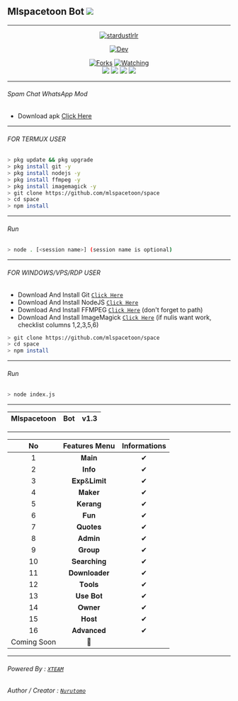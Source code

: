 ## Mlspacetoon Bot ![](https://visitor-badge.glitch.me/badge?page_id=mlspacetoon)
---
<p align="center">
<a href="#"><img title="stardustlrlr" src="https://img.shields.io/badge/Bot WhatsApp-green?colorA=%23ff0000&colorB=%23017e40&style=for-the-badge"></a>
</p>
<p align="center">
<a href="https://github.com/mlspacetoon"><img title="Dev" src="https://img.shields.io/badge/Dev-stardustlrlr-black?style=for-the-badge&logo=github"></a>
</p>


<p align="center">
  <a href="https://github.com/mlspacetoon/space><img title="Stars" src="https://img.shields.io/github/stars/mlspacetoon/space?color=green&style=flat-square" /></a>
  <a href="https://github.com/mlspacetoon/space/network/members"><img title="Forks" src="https://img.shields.io/github/forks/mlspacetoon/space?color=red&style=flat-square" /></a>
  <a href="https://github.com/mlspacetoon/space/watchers"><img title="Watching" src="https://img.shields.io/github/watchers/mlspacetoon/space?label=watchers&color=blue&style=flat-square" /></a> <br>
  <a href="https://www.npmjs.com/package/@open-wa/wa-automate"><img src="https://img.shields.io/npm/v/@open-wa/wa-automate.svg?color=green" /></a>
  <img src="https://img.shields.io/node/v/@open-wa/wa-automate" />
  <img src="https://img.shields.io/badge/maintained%3F-yes-green.svg?style=flat" />
  <img src="https://img.shields.io/github/repo-size/mlspacetoon/space" /> <br>
</p>

---

###### Spam Chat WhatsApp Mod

- Download apk [Click Here](https://www.mediafire.com/file/pbbglth7ar0y9t7/Lalabi+For+WhatsApp+Mod+By+@itspapoy-3.0.apk/file)

---
###### FOR TERMUX USER
```bash
> pkg update && pkg upgrade
> pkg install git -y
> pkg install nodejs -y
> pkg install ffmpeg -y
> pkg install imagemagick -y
> git clone https://github.com/mlspacetoon/space
> cd space
> npm install
```
---
###### Run
```bash
> node . [<session name>] (session name is optional)
```

---------

###### FOR WINDOWS/VPS/RDP USER
* Download And Install Git [`Click Here`](https://git-scm.com/downloads) <br>
* Download And Install NodeJS [`Click Here`](https://nodejs.org/en/download) <br>
* Download And Install FFMPEG [`Click Here`](https://ffmpeg.org/download.html) (don't forget to path) 
* Download And Install ImageMagick [`Click Here`](https://imagemagick.org/script/download.php) (if nulis want work,  checklist columns 1,2,3,5,6) 
```bash
> git clone https://github.com/mlspacetoon/space
> cd space
> npm install
```
---
###### Run
```bash
> node index.js
```
--------------
|Mlspacetoon | Bot | v1.3 |
| :-: | :-: | :-: |
---

| No | Features Menu | Informations |
| :-: | :-: | :-: |
| 1 | 𝐌𝐚𝐢𝐧 | ✔ |
| 2 | 𝐈𝐧𝐟𝐨  | ✔ |
| 3 | 𝐄𝐱𝐩&𝐋𝐢𝐦𝐢𝐭 | ✔ |
| 4 | 𝐌𝐚𝐤𝐞𝐫 | ✔ |
| 5 | 𝐊𝐞𝐫𝐚𝐧𝐠 | ✔ |
| 6 | 𝐅𝐮𝐧 | ✔ |
| 7 | 𝐐𝐮𝐨𝐭𝐞𝐬 | ✔ |
| 8 | 𝐀𝐝𝐦𝐢𝐧 | ✔ |
| 9 | 𝐆𝐫𝐨𝐮𝐩 | ✔ |
| 10 | 𝐒𝐞𝐚𝐫𝐜𝐡𝐢𝐧𝐠 | ✔ |
| 11 | 𝐃𝐨𝐰𝐧𝐥𝐨𝐚𝐝𝐞𝐫 | ✔ |
| 12 |𝐓𝐨𝐨𝐥𝐬 | ✔ |
| 13 | 𝐔𝐬𝐞 𝐁𝐨𝐭 | ✔ |
| 14 | 𝐎𝐰𝐧𝐞𝐫 | ✔ |
| 15 | 𝐇𝐨𝐬𝐭 | ✔ |
| 16 | 𝐀𝐝𝐯𝐚𝐧𝐜𝐞𝐝 | ✔  |
| Coming Soon | 🔧 |

---

###### Powered By : [`XTEAM`](https://api.xteam.xyz) 
###### Author / Creator : [`Nurutomo`](https://GitHub.com/Nurutomo) 
